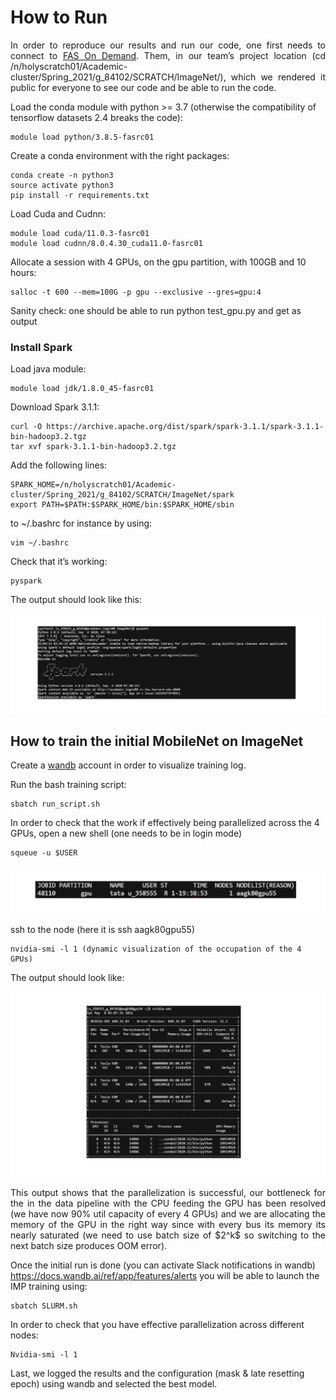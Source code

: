 # How to Run

<p align="justify"> In order to reproduce our results and run our code, one first needs to connect to <a href="https://www.rc.fas.harvard.edu/">FAS On Demand</a>. Them, in our team’s project location (cd /n/holyscratch01/Academic-cluster/Spring_2021/g_84102/SCRATCH/ImageNet/), which we rendered it public for everyone to see our code and be able to run the code.  </p>

Load the conda module with python >= 3.7 (otherwise the compatibility of tensorflow datasets 2.4 breaks the code):
```
module load python/3.8.5-fasrc01
```
Create a conda environment with the right packages:
```
conda create -n python3
source activate python3
pip install -r requirements.txt
```
Load Cuda and Cudnn:
```
module load cuda/11.0.3-fasrc01
module load cudnn/8.0.4.30_cuda11.0-fasrc01
```

Allocate a session with 4 GPUs, on the gpu partition, with 100GB and 10 hours:
```
salloc -t 600 --mem=100G -p gpu --exclusive --gres=gpu:4
```

Sanity check: one should be able to run python test_gpu.py and get as output

### Install Spark

Load java module:

```
module load jdk/1.8.0_45-fasrc01
```

Download Spark 3.1.1:
```
curl -O https://archive.apache.org/dist/spark/spark-3.1.1/spark-3.1.1-bin-hadoop3.2.tgz
tar xvf spark-3.1.1-bin-hadoop3.2.tgz
```
Add the following lines: 

```
SPARK_HOME=/n/holyscratch01/Academic-cluster/Spring_2021/g_84102/SCRATCH/ImageNet/spark
export PATH=$PATH:$SPARK_HOME/bin:$SPARK_HOME/sbin
```

to ~/.bashrc for instance by using:

```
vim ~/.bashrc
```

Check that it’s working:
```
pyspark
```
The output should look like this:

![](Spark.png)


## How to train the initial MobileNet on ImageNet

Create a <a href="https://wandb.ai/home">wandb</a> account in order to visualize training log.

Run the bash training script:
```
sbatch run_script.sh 
```

In order to check that the work if effectively being parallelized across the 4 GPUs, open a new shell (one needs to be in login mode)

```
squeue -u $USER
```

![](JobID.png)

ssh to the node (here it is ssh aagk80gpu55)

```
nvidia-smi -l 1 (dynamic visualization of the occupation of the 4 GPUs)
```

The output should look like:

![](Outputrun.png)

<p align="justify">  This output shows that the parallelization is successful, our bottleneck for the in the data pipeline with the CPU feeding the GPU has been resolved (we have now 90% util capacity of every 4 GPUs) and we are allocating the memory of the GPU in the right way since with every bus its memory its nearly saturated (we need to use batch size of $2^k$ so switching to the next batch size produces OOM error).  </p>

Once the initial run is done (you can activate Slack notifications in wandb) https://docs.wandb.ai/ref/app/features/alerts you will be able to launch the IMP training using:
```
sbatch SLURM.sh
```
In order to check that you have effective parallelization across different nodes:

```
Nvidia-smi -l 1
```

Last, we logged the results and the configuration (mask & late resetting epoch) using wandb and selected the best model. 

